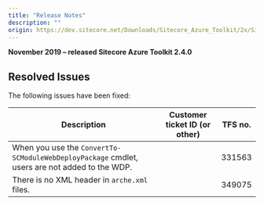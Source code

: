 ```yaml
---
title: "Release Notes"
description: ""
origin: https://dev.sitecore.net/Downloads/Sitecore_Azure_Toolkit/2x/Sitecore_Azure_Toolkit_240/Release_Notes
---
```


**November 2019 – released Sitecore Azure Toolkit 2.4.0**

## Resolved Issues

The following issues have been fixed:

 | Description | Customer ticket ID (or other) | TFS no. |
 | --- | --- | --- |
 | ​​​​​​​​​When you use the `ConvertTo-SCModuleWebDeployPackage` cmdlet​, users are not added to the WDP. |  | 331563 |
 | ​​​​​​​​There is no XML header in `arche.xml` files.​ |  | 349075 |